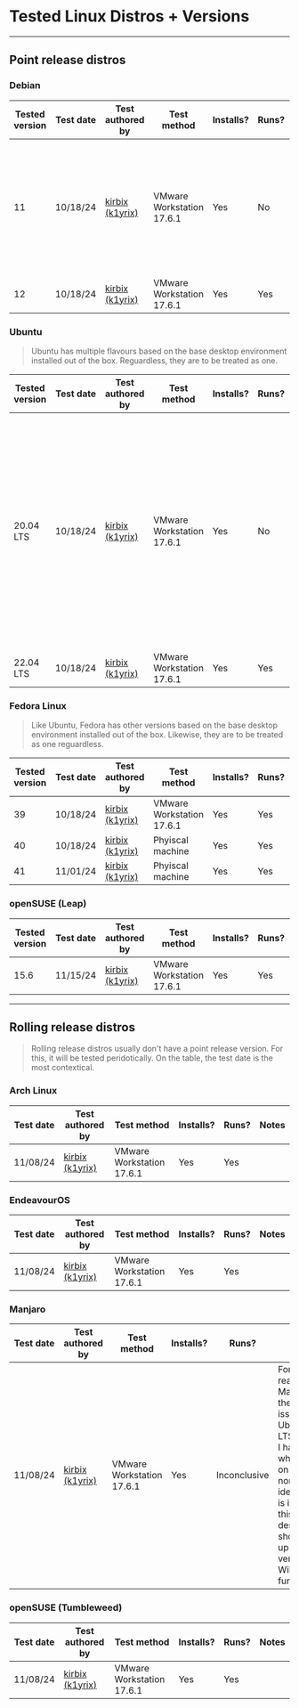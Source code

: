 # Tested Linux Distros + Versions

---

## Point release distros
### Debian
| Tested version | Test date | Test authored by                              | Test method                    | Installs? | Runs? | Notes |
| -------------- | --------- | --------------------------------------------- | ------------------------------ | --------- | ----- | ----- |
| 11             | 10/18/24  | [kirbix (k1yrix)](https://github.com/k1yrix)  | VMware Workstation 17.6.1      | Yes       | No    | Able to pass GPG verification and installs, but does not launch without logs, even with OpenGL invoked |
| 12             | 10/18/24  | [kirbix (k1yrix)](https://github.com/k1yrix)  | VMware Workstation 17.6.1      | Yes       | Yes   |       |

### Ubuntu
> Ubuntu has multiple flavours based on the base desktop environment installed out of the box. Reguardless, they are to be treated as one.

| Tested version | Test date | Test authored by                              | Test method                    | Installs? | Runs? | Notes |
| -------------- | --------- | --------------------------------------------- | ------------------------------ | --------- | ----- | ----- |
| 20.04 LTS      | 10/18/24  | [kirbix (k1yrix)](https://github.com/k1yrix)  | VMware Workstation 17.6.1      | Yes       | No    | Mesa too old to attach to X11, libEGL too old to know if screen is DRI3 capable; despite able to run barebones, unable to install (and therefore run) Roblox under these conditions |
| 22.04 LTS      | 10/18/24  | [kirbix (k1yrix)](https://github.com/k1yrix)  | VMware Workstation 17.6.1      | Yes       | Yes   |       |

### Fedora Linux
> Like Ubuntu, Fedora has other versions based on the base desktop environment installed out of the box. Likewise, they are to be treated as one reguardless.

| Tested version | Test date | Test authored by                              | Test method                    | Installs? | Runs? | Notes |
| -------------- | --------- | --------------------------------------------- | ------------------------------ | --------- | ----- | ----- |
| 39             | 10/18/24  | [kirbix (k1yrix)](https://github.com/k1yrix)  | VMware Workstation 17.6.1      | Yes       | Yes   | EOL version |
| 40             | 10/18/24  | [kirbix (k1yrix)](https://github.com/k1yrix)  | Phyiscal machine               | Yes       | Yes   |       |
| 41             | 11/01/24  | [kirbix (k1yrix)](https://github.com/k1yrix)  | Phyiscal machine               | Yes       | Yes   |       |

### openSUSE (Leap)
| Tested version | Test date | Test authored by                              | Test method               | Installs? | Runs? | Notes |
| -------------- | --------- | --------------------------------------------- | ------------------------- | --------- | ----- | ----- |
| 15.6           | 11/15/24  | [kirbix (k1yrix)](https://github.com/k1yrix)  | VMware Workstation 17.6.1 | Yes       | Yes   |       |

---

## Rolling release distros
> Rolling release distros usually don't have a point release version. For this, it will be tested peridotically. On the table, the test date is the most contextical.

### Arch Linux
| Test date | Test authored by                              | Test method               | Installs? | Runs? | Notes |
| --------- | --------------------------------------------- | ------------------------- | --------- | ----- | ----- |
| 11/08/24  | [kirbix (k1yrix)](https://github.com/k1yrix)  | VMware Workstation 17.6.1 | Yes       | Yes   |       |

### EndeavourOS
| Test date | Test authored by                              | Test method               | Installs? | Runs? | Notes |
| --------- | --------------------------------------------- | ------------------------- | --------- | ----- | ----- |
| 11/08/24  | [kirbix (k1yrix)](https://github.com/k1yrix)  | VMware Workstation 17.6.1 | Yes       | Yes   |       |

### Manjaro
| Test date | Test authored by                              | Test method               | Installs? | Runs? | Notes |
| --------- | --------------------------------------------- | ------------------------- | --------- | ----- | ----- |
| 11/08/24  | [kirbix (k1yrix)](https://github.com/k1yrix)  | VMware Workstation 17.6.1 | Yes       | Inconclusive | For some reason, Manjaro faced the relevant issue when Ubuntu 20.04 LTS was tested. I have no idea what is going on with Mesa nor I have no idea who's fault is it that causes this issue, despite it should be an up-to-date version/system. Will require further testing. |

### openSUSE (Tumbleweed)
| Test date | Test authored by                              | Test method               | Installs? | Runs? | Notes |
| --------- | --------------------------------------------- | ------------------------- | --------- | ----- | ----- |
| 11/08/24  | [kirbix (k1yrix)](https://github.com/k1yrix)  | VMware Workstation 17.6.1 | Yes       | Yes   |       |
